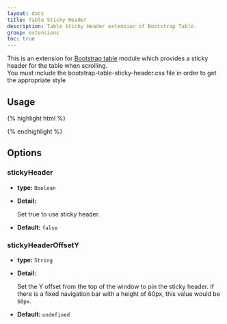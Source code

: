 ```yaml
---
layout: docs
title: Table Sticky Header
description: Table Sticky Header extension of Bootstrap Table.
group: extensions
toc: true
---
```


This is an extension for [Bootstrap table](http://github.com/wenzhixin/bootstrap-table) module which provides a sticky header for the table when scrolling. </br>
You must include the bootstrap-table-sticky-header.css file in order to get the appropriate style

## Usage

{% highlight html %}
<script src="extensions/sticky-header/bootstrap-table-sticky-header.js"></script>
{% endhighlight %}

## Options

### stickyHeader

- **type:** `Boolean`

- **Detail:**

   Set true to use sticky header.

- **Default:** `false`

### stickyHeaderOffsetY

- **type:** `String`

- **Detail:**

   Set the Y offset from the top of the window to pin the sticky header. If there is a fixed navigation bar with a height of 60px, this value would be `60px`.

- **Default:** `undefined`
